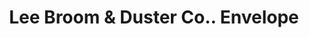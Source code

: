 ---
doi: 10.7916/D8X64ZZ4
date_other: '1906'
date_other_textual: '1906'
form: printed ephemera
genre:
- Envelopes
name:
- Lee Broom & Duster Co.
object_in_context_url: https://biggert.cul.columbia.edu/items/view/ave_biggert_00416
subject_hierarchical_geographic:
- Boston, Massachusetts, United States
subject_name:
- Lee Broom & Duster Co.
title: Lee Broom & Duster Co.. Envelope
sort_title: Lee Broom & Duster Co.. Envelope
call_number: ave_biggert_00416
coordinates:
- 42.35805555555556,-71.06361111111111
pid: ave_biggert_00416
identifiers: ave_biggert_00416
thumbnail: https://derivativo-1.library.columbia.edu/iiif/2/ldpd:344120/full/!256,256/0/native.jpg
permalink: "/biggert/ave_biggert_00416/"
layout: iiif-image-page
---